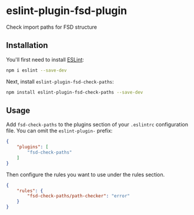 # eslint-plugin-fsd-plugin

Check import paths for FSD structure

## Installation

You'll first need to install [ESLint](https://eslint.org/):

```sh
npm i eslint --save-dev
```

Next, install `eslint-plugin-fsd-check-paths`:

```sh
npm install eslint-plugin-fsd-check-paths --save-dev
```

## Usage

Add `fsd-check-paths` to the plugins section of your `.eslintrc` configuration file. You can omit the `eslint-plugin-` prefix:

```json
{
    "plugins": [
        "fsd-check-paths"
    ]
}
```


Then configure the rules you want to use under the rules section.

```json
{
    "rules": {
        "fsd-check-paths/path-checker": "error"
    }
}
```


